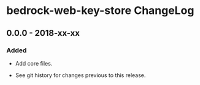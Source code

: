 # bedrock-web-key-store ChangeLog

## 0.0.0 - 2018-xx-xx

### Added
- Add core files.

- See git history for changes previous to this release.
